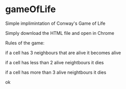 # gameOfLife
Simple implimintation of Conway's Game of Life

Simply download the HTML file and open in Chrome

Rules of the game:

if a cell has 3 neighbours that are alive it becomes alive

if a cell has less than 2 alive neightbours it dies

if a cell has more than 3 alive neightbours it dies

ok
